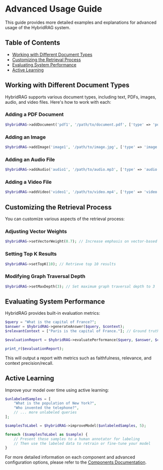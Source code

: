 # Advanced Usage Guide

This guide provides more detailed examples and explanations for advanced usage of the HybridRAG system.

## Table of Contents

- [Working with Different Document Types](#working-with-different-document-types)
- [Customizing the Retrieval Process](#customizing-the-retrieval-process)
- [Evaluating System Performance](#evaluating-system-performance)
- [Active Learning](#active-learning)

## Working with Different Document Types

HybridRAG supports various document types, including text, PDFs, images, audio, and video files. Here's how to work with each:

### Adding a PDF Document

```php
$hybridRAG->addDocument('pdf1', '/path/to/document.pdf', ['type' => 'pdf']);
```

### Adding an Image

```php
$hybridRAG->addImage('image1', '/path/to/image.jpg', ['type' => 'image']);
```

### Adding an Audio File

```php
$hybridRAG->addAudio('audio1', '/path/to/audio.mp3', ['type' => 'audio']);
```

### Adding a Video File

```php
$hybridRAG->addVideo('video1', '/path/to/video.mp4', ['type' => 'video']);
```

## Customizing the Retrieval Process

You can customize various aspects of the retrieval process:

### Adjusting Vector Weights

```php
$hybridRAG->setVectorWeight(0.7); // Increase emphasis on vector-based retrieval
```

### Setting Top K Results

```php
$hybridRAG->setTopK(10); // Retrieve top 10 results
```

### Modifying Graph Traversal Depth

```php
$hybridRAG->setMaxDepth(3); // Set maximum graph traversal depth to 3
```

## Evaluating System Performance

HybridRAG provides built-in evaluation metrics:

```php
$query = "What is the capital of France?";
$answer = $hybridRAG->generateAnswer($query, $context);
$relevantContext = ["Paris is the capital of France."]; // Ground truth

$evaluationReport = $hybridRAG->evaluatePerformance($query, $answer, $context, $relevantContext);

print_r($evaluationReport);
```

This will output a report with metrics such as faithfulness, relevance, and context precision/recall.

## Active Learning

Improve your model over time using active learning:

```php
$unlabeledSamples = [
    "What is the population of New York?",
    "Who invented the telephone?",
    // ... more unlabeled queries
];

$samplesToLabel = $hybridRAG->improveModel($unlabeledSamples, 5);

foreach ($samplesToLabel as $sample) {
    // Present these samples to a human annotator for labeling
    // Then use the labeled data to retrain or fine-tune your model
}
```

For more detailed information on each component and advanced configuration options, please refer to the [Components Documentation](components.md).
